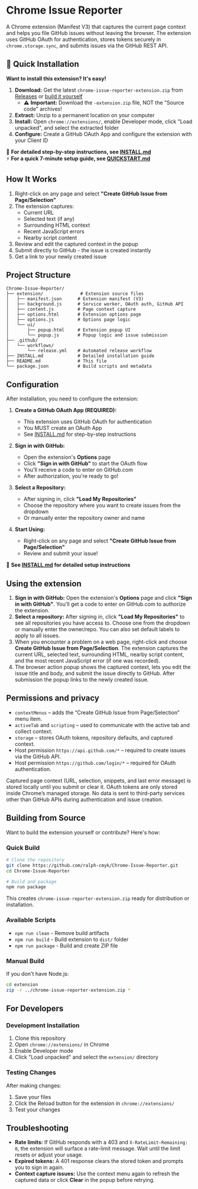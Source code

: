 # Chrome Issue Reporter

A Chrome extension (Manifest V3) that captures the current page context and helps you file GitHub
issues without leaving the browser. The extension uses GitHub OAuth for authentication,
stores tokens securely in `chrome.storage.sync`, and submits issues via the GitHub REST API.

## 🚀 Quick Installation

**Want to install this extension? It's easy!**

1. **Download:** Get the latest `chrome-issue-reporter-extension.zip` from [Releases](https://github.com/ralph-cmyk/Chrome-Issue-Reporter/releases) or [build it yourself](#building-from-source)
   - ⚠️ **Important:** Download the `-extension.zip` file, NOT the "Source code" archives!
2. **Extract:** Unzip to a permanent location on your computer
3. **Install:** Open `chrome://extensions/`, enable Developer mode, click "Load unpacked", and select the extracted folder
4. **Configure:** Create a GitHub OAuth App and configure the extension with your Client ID

📖 **For detailed step-by-step instructions, see [INSTALL.md](INSTALL.md)**  
⚡ **For a quick 7-minute setup guide, see [QUICKSTART.md](QUICKSTART.md)**

## How It Works

1. Right-click on any page and select **"Create GitHub Issue from Page/Selection"**
2. The extension captures:
   - Current URL
   - Selected text (if any)
   - Surrounding HTML context
   - Recent JavaScript errors
   - Nearby script content
3. Review and edit the captured context in the popup
4. Submit directly to GitHub - the issue is created instantly
5. Get a link to your newly created issue

## Project Structure

```
Chrome-Issue-Reporter/
├── extension/              # Extension source files
│   ├── manifest.json      # Extension manifest (V3)
│   ├── background.js      # Service worker, OAuth auth, GitHub API
│   ├── content.js         # Page context capture
│   ├── options.html       # Extension options page
│   ├── options.js         # Options page logic
│   └── ui/
│       ├── popup.html     # Extension popup UI
│       └── popup.js       # Popup logic and issue submission
├── .github/
│   └── workflows/
│       └── release.yml    # Automated release workflow
├── INSTALL.md             # Detailed installation guide
├── README.md              # This file
└── package.json           # Build scripts and metadata
```

## Configuration

After installation, you need to configure the extension:

1. **Create a GitHub OAuth App (REQUIRED):**
   - This extension uses GitHub OAuth for authentication
   - You MUST create an OAuth App
   - See [INSTALL.md](INSTALL.md) for step-by-step instructions

2. **Sign in with GitHub:**
   - Open the extension's **Options** page
   - Click **"Sign in with GitHub"** to start the OAuth flow
   - You'll receive a code to enter on GitHub.com
   - After authorization, you're ready to go!

3. **Select a Repository:**
   - After signing in, click **"Load My Repositories"**
   - Choose the repository where you want to create issues from the dropdown
   - Or manually enter the repository owner and name

4. **Start Using:**
   - Right-click on any page and select **"Create GitHub Issue from Page/Selection"**
   - Review and submit your issue!

📖 **See [INSTALL.md](INSTALL.md) for detailed setup instructions**

## Using the extension

1. **Sign in with GitHub:** Open the extension's **Options** page and click **"Sign in with GitHub"**. 
   You'll get a code to enter on GitHub.com to authorize the extension.
2. **Select a repository:** After signing in, click **"Load My Repositories"** to see all repositories 
   you have access to. Choose one from the dropdown or manually enter the owner/repo. You can also set 
   default labels to apply to all issues.
3. When you encounter a problem on a web page, right-click and choose **Create GitHub Issue from
   Page/Selection**. The extension captures the current URL, selected text, surrounding HTML, nearby
   script content, and the most recent JavaScript error (if one was recorded).
4. The browser action popup shows the captured context, lets you edit the issue title and body, and
   submit the issue directly to GitHub. After submission the popup links to the newly created issue.


## Permissions and privacy

- `contextMenus` – adds the “Create GitHub Issue from Page/Selection” menu item.
- `activeTab` and `scripting` – used to communicate with the active tab and collect context.
- `storage` – stores OAuth tokens, repository defaults, and captured context.
- Host permission `https://api.github.com/*` – required to create issues via the GitHub API.
- Host permission `https://github.com/login/*` – required for OAuth authentication.

Captured page context (URL, selection, snippets, and last error message) is stored locally until you
submit or clear it. OAuth tokens are only stored inside Chrome’s managed storage. No data is sent to
third-party services other than GitHub APIs during authentication and issue creation.

## Building from Source

Want to build the extension yourself or contribute? Here's how:

### Quick Build
```bash
# Clone the repository
git clone https://github.com/ralph-cmyk/Chrome-Issue-Reporter.git
cd Chrome-Issue-Reporter

# Build and package
npm run package
```

This creates `chrome-issue-reporter-extension.zip` ready for distribution or installation.

### Available Scripts
- `npm run clean` - Remove build artifacts
- `npm run build` - Build extension to `dist/` folder
- `npm run package` - Build and create ZIP file

### Manual Build
If you don't have Node.js:
```bash
cd extension
zip -r ../chrome-issue-reporter-extension.zip *
```

## For Developers

### Development Installation
1. Clone this repository
2. Open `chrome://extensions/` in Chrome
3. Enable Developer mode
4. Click "Load unpacked" and select the `extension/` directory

### Testing Changes
After making changes:
1. Save your files
2. Click the Reload button for the extension in `chrome://extensions/`
3. Test your changes

## Troubleshooting

- **Rate limits:** If GitHub responds with a 403 and `X-RateLimit-Remaining: 0`, the extension will
  surface a rate-limit message. Wait until the limit resets or adjust your usage.
- **Expired tokens:** A 401 response clears the stored token and prompts you to sign in again.
- **Context capture issues:** Use the context menu again to refresh the captured data or click
  **Clear** in the popup before retrying.
